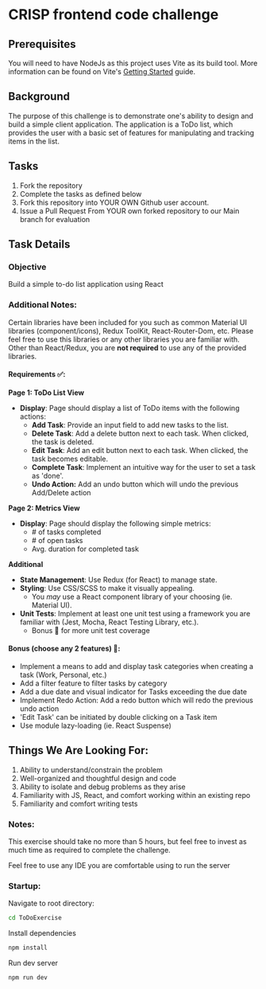 # CRISP frontend code challenge

## Prerequisites

You will need to have NodeJs as this project uses Vite as its build tool. More information can be found on Vite's [Getting Started](https://vitejs.dev/guide/) guide. 

## Background
The purpose of this challenge is to demonstrate one's ability to design and build a simple client application. The application is a ToDo list, 
which provides the user with a basic set of features for manipulating and tracking items in the list. 

## Tasks

1. Fork the repository
2. Complete the tasks as defined below
3. Fork this repository into YOUR OWN Github user account.
4. Issue a Pull Request From YOUR own forked repository to our Main branch for evaluation

## Task Details
### Objective
Build a simple to-do list application using React

### Additional Notes:
Certain libraries have been included for you such as common Material UI libraries (component/icons), Redux ToolKit, React-Router-Dom, etc.
Please feel free to use this libraries or any other libraries you are familiar with. Other than React/Redux, you are **not required** to use any of the 
provided libraries. 

#### Requirements ✅:

**Page 1: ToDo List View**

- **Display**: Page should display a list of ToDo items with the following actions:
    - **Add Task**: Provide an input field to add new tasks to the list.
    - **Delete Task**: Add a delete button next to each task. When clicked, the task is deleted.
    - **Edit Task**: Add an edit button next to each task. When clicked, the task becomes editable.
    - **Complete Task**: Implement an intuitive way for the user to set a task as 'done'.
    - **Undo Action:** Add an undo button which will undo the previous Add/Delete action

**Page 2: Metrics View**
- **Display**: Page should display the following simple metrics:
  - \# of tasks completed
  - \# of open tasks
  - Avg. duration for completed task
  
**Additional**
- **State Management**: Use Redux (for React) to manage state.
- **Styling**: Use CSS/SCSS to make it visually appealing.
  - You _may_ use a React component library of your choosing (ie. Material UI).
- **Unit Tests**: Implement at least one unit test using a framework you are familiar with (Jest, Mocha, React Testing Library, etc.).
    - Bonus 🎉 for more unit test coverage

#### Bonus (choose any 2 features) 🎉:
- Implement a means to add and display task categories when creating a task (Work, Personal, etc.)
- Add a filter feature to filter tasks by category
- Add a due date and visual indicator for Tasks exceeding the due date
- Implement Redo Action: Add a redo button which will redo the previous undo action
- 'Edit Task' can be initiated by double clicking on a Task item
- Use module lazy-loading (ie. React Suspense)

## Things We Are Looking For:
1. Ability to understand/constrain the problem
2. Well-organized and thoughtful design and code
3. Ability to isolate and debug problems as they arise
4. Familiarity with JS, React, and comfort working within an existing repo
5. Familiarity and comfort writing tests

### Notes:
This exercise should take no more than 5 hours, but feel free to invest as much time as required to complete the challenge.

Feel free to use any IDE you are comfortable using to run the server

### Startup:
Navigate to root directory:
```cmd
cd ToDoExercise
```
Install dependencies
```cmd
npm install
```
Run dev server
```cmd
npm run dev
```